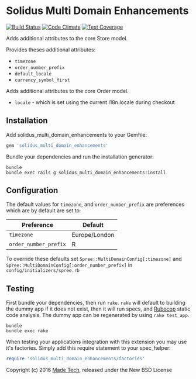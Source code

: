 Solidus Multi Domain Enhancements
==============================

[![Build Status](https://travis-ci.org/madetech/solidus_multi_domain_enhancements.svg?branch=master)](https://travis-ci.org/madetech/solidus_multi_domain_enhancements) [![Code Climate](https://codeclimate.com/github/madetech/solidus_multi_domain_enhancements/badges/gpa.svg)](https://codeclimate.com/github/madetech/solidus_multi_domain_enhancements) [![Test Coverage](https://codeclimate.com/github/madetech/solidus_multi_domain_enhancements/badges/coverage.svg)](https://codeclimate.com/github/madetech/solidus_multi_domain_enhancements/coverage)

Adds additional attributes to the core Store model.

Provides theses additional attributes:

  - `timezone`
  - `order_number_prefix`
  - `default_locale`
  - `currency_symbol_first`

Adds additional attributes to the core Order model.

  - `locale` - which is set using the current I18n.locale during checkout

Installation
------------

Add solidus_multi_domain_enhancements to your Gemfile:

```ruby
gem 'solidus_multi_domain_enhancements'
```

Bundle your dependencies and run the installation generator:

```shell
bundle
bundle exec rails g solidus_multi_domain_enhancements:install
```

Configuration
-------------
The default values for `timezone`, and `order_number_prefix` are preferences which are by default are set to:

| Preference            | Default       |
|-----------------------|---------------|
| `timezone`            | Europe/London |
| `order_number_prefix` | R             |

To override these defaults set `Spree::MultiDomainConfig[:timezone]` and `Spree::MultiDomainConfig[:order_number_prefix]` in `config/initializers/spree.rb`

Testing
-------

First bundle your dependencies, then run `rake`. `rake` will default to building the dummy app if it does not exist, then it will run specs, and [Rubocop](https://github.com/bbatsov/rubocop) static code analysis. The dummy app can be regenerated by using `rake test_app`.

```shell
bundle
bundle exec rake
```

When testing your applications integration with this extension you may use it's factories.
Simply add this require statement to your spec_helper:

```ruby
require 'solidus_multi_domain_enhancements/factories'
```

Copyright (c) 2016 [Made Tech](https://www.madetech.com), released under the New BSD License
